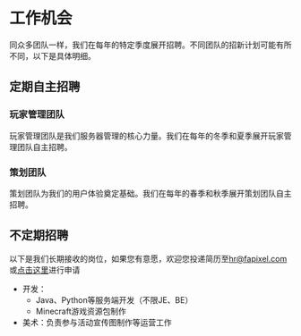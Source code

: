 # 工作机会

同众多团队一样，我们在每年的特定季度展开招聘。不同团队的招新计划可能有所不同，以下是具体明细。

## 定期自主招聘

### 玩家管理团队

玩家管理团队是我们服务器管理的核心力量。我们在每年的冬季和夏季展开玩家管理团队自主招聘。

### 策划团队

策划团队为我们的用户体验奠定基础。我们在每年的春季和秋季展开策划团队自主招聘。

## 不定期招聘

以下是我们长期接收的岗位，如果您有意愿，欢迎您投递简历至[hr@fapixel.com](mailto:hr@fapixel.com)或[点击这里](https://fap-studio.feishu.cn/share/base/form/shrcnkUaYuPbNv5QeKSm0hO85Qc)进行申请

- 开发：
  - Java、Python等服务端开发（不限JE、BE）
  - Minecraft游戏资源包制作
- 美术：负责参与活动宣传图制作等运营工作
